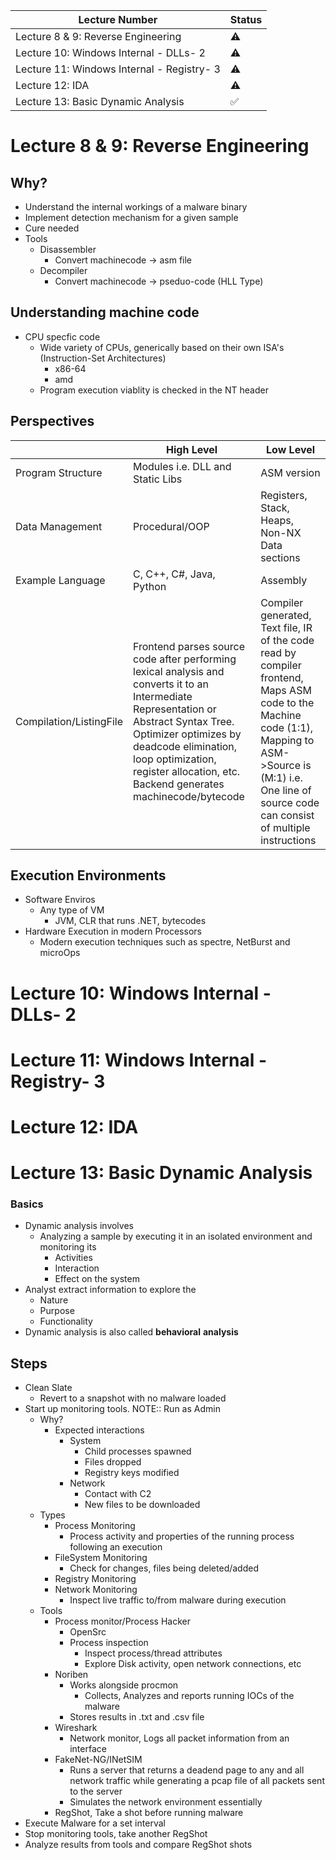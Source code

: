 | Lecture Number                             | Status             |
| ------------------------------------------ | ------------------ |
| Lecture 8 & 9: Reverse Engineering         | :warning:          |
| Lecture 10: Windows Internal - DLLs- 2     | :warning:          |
| Lecture 11: Windows Internal - Registry- 3 | :warning:          |
| Lecture 12: IDA                            | :warning:          |
| Lecture 13: Basic Dynamic Analysis         | :white_check_mark: |

<!--
:x:
:warning:
:white_check_mark:
-->


# Lecture 8 & 9: Reverse Engineering
## Why?
- Understand the internal workings of a malware binary
- Implement detection mechanism for a given sample
- Cure needed
- Tools
	- Disassembler
		- Convert machinecode -> asm file
	- Decompiler
		- Convert machinecode -> pseduo-code (HLL Type)

## Understanding machine code
- CPU specfic code
	- Wide variety of CPUs, generically based on their own ISA's (Instruction-Set Architectures)
		- x86-64
		- amd
	- Program execution viablity is checked in the NT header

## Perspectives

|                         | High Level                                                                                                                                                                                                                                                                | Low Level                                                                                                                                                                                                           |
| ----------------------- | ------------------------------------------------------------------------------------------------------------------------------------------------------------------------------------------------------------------------------------------------------------------------- | ------------------------------------------------------------------------------------------------------------------------------------------------------------------------------------------------------------------- |
| Program Structure       | Modules i.e. DLL and Static Libs                                                                                                                                                                                                                                          | ASM version                                                                                                                                                                                                         |
| Data Management         | Procedural/OOP                                                                                                                                                                                                                                                            | Registers, Stack, Heaps, Non-NX Data sections                                                                                                                                                                       |
| Example Language        | C, C++, C#, Java, Python                                                                                                                                                                                                                                                  | Assembly                                                                                                                                                                                                            |
| Compilation/ListingFile | Frontend parses source code after performing lexical analysis and converts it to an Intermediate Representation or Abstract Syntax Tree. Optimizer optimizes by deadcode elimination, loop optimization, register allocation, etc. Backend generates machinecode/bytecode | Compiler generated, Text file, IR of the code read by compiler frontend, Maps ASM code to the Machine code (1:1), Mapping to ASM->Source is (M:1) i.e. One line of source code can consist of multiple instructions |

## Execution Environments
- Software Enviros
	- Any type of VM
		- JVM, CLR that runs .NET, bytecodes
- Hardware Execution in modern Processors
	- Modern execution techniques such as spectre, NetBurst and microOps


# Lecture 10: Windows Internal - DLLs- 2
# Lecture 11: Windows Internal - Registry- 3
# Lecture 12: IDA
# Lecture 13: Basic Dynamic Analysis
### Basics
- Dynamic analysis involves
	- Analyzing a sample by executing it in an isolated environment and monitoring its
		- Activities
		- Interaction
		- Effect on the system
- Analyst extract information to explore the
	- Nature
	- Purpose
	- Functionality
- Dynamic analysis is also called **behavioral** **analysis**

## Steps
- Clean Slate
	- Revert to a snapshot with no malware loaded
- Start up monitoring tools. NOTE:: Run as Admin
	- Why?
		- Expected interactions
			- System
				- Child processes spawned
				- Files dropped
				- Registry keys modified
			- Network
				- Contact with C2
				- New files to be downloaded
	- Types
		- Process Monitoring
			- Process activity and properties of the running process following an execution
		- FileSystem Monitoring
			- Check for changes, files being deleted/added
		- Registry Monitoring
		- Network Monitoring
			- Inspect live traffic to/from malware during execution
	- Tools
		- Process monitor/Process Hacker
			- OpenSrc
			- Process inspection
				- Inspect process/thread attributes
				- Explore Disk activity, open network connections, etc
		- Noriben
			- Works alongside procmon
				- Collects, Analyzes and reports running IOCs of the malware
			- Stores results in .txt and .csv file
		- Wireshark
			- Network monitor, Logs all packet information from an interface
		- FakeNet-NG/INetSIM
			- Runs a server that returns a deadend page to any and all network traffic while generating a pcap file of all packets sent to the server
			- Simulates the network environment essentially
		- RegShot, Take a shot before running malware
- Execute Malware for a set interval
- Stop monitoring tools, take another RegShot
- Analyze results from tools and compare RegShot shots